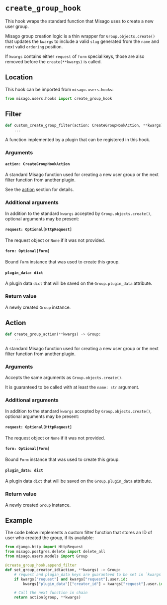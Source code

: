 # `create_group_hook`

This hook wraps the standard function that Misago uses to create a new user group.

Misago group creation logic is a thin wrapper for `Group.objects.create()` that updates the `kwargs` to include a valid `slug` generated from the `name` and next valid `ordering` position.

If `kwargs` contains either `request` of `form` special keys, those are also removed before the `create(**kwargs)` is called.


## Location

This hook can be imported from `misago.users.hooks`:

```python
from misago.users.hooks import create_group_hook
```


## Filter

```python
def custom_create_group_filter(action: CreateGroupHookAction, **kwargs) -> Group:
    ...
```

A function implemented by a plugin that can be registered in this hook.


### Arguments

#### `action: CreateGroupHookAction`

A standard Misago function used for creating a new user group or the next filter function from another plugin.

See the [action](#action) section for details.


### Additional arguments

In addition to the standard `kwargs` accepted by `Group.objects.create()`, optional arguments may be present:


#### `request: Optional[HttpRequest]`

The request object or `None` if it was not provided.


#### `form: Optional[Form]`

Bound `Form` instance that was used to create this group.


#### `plugin_data: dict`

A plugin data `dict` that will be saved on the `Group.plugin_data` attribute.


### Return value

A newly created `Group` instance.


## Action

```python
def create_group_action(**kwargs) -> Group:
    ...
```

A standard Misago function used for creating a new user group or the next filter function from another plugin.


### Arguments

Accepts the same arguments as `Group.objects.create()`.

It is guaranteed to be called with at least the `name: str` argument.


### Additional arguments

In addition to the standard `kwargs` accepted by `Group.objects.create()`, optional arguments may be present:


#### `request: Optional[HttpRequest]`

The request object or `None` if it was not provided.


#### `form: Optional[Form]`

Bound `Form` instance that was used to create this group.


#### `plugin_data: dict`

A plugin data `dict` that will be saved on the `Group.plugin_data` attribute.


### Return value

A newly created `Group` instance.


## Example

The code below implements a custom filter function that stores an ID of user who created the group, if its available:

```python
from django.http import HttpRequest
from misago.postgres.delete import delete_all
from misago.users.models import Group

@create_group_hook.append_filter
def set_group_creator_id(action, **kwargs) -> Group:
    # request and plugin_data keys are guaranteed to be set in `kwargs`
    if kwargs["request"] and kwargs["request"].user.id:
        kwargs["plugin_data"]["creator_id"] = kwargs["request"].user.id

    # Call the next function in chain
    return action(group, **kwargs)
```